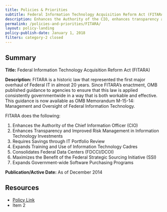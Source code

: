 ```yaml
---
title: Policies & Priorities
subtitle: Federal Information Technology Acquisition Reform Act (FITARA)
description: Enhances the Authority of the CIO, enhances transparency and improved risk management in IT Investments...etc.
permalink: /policies-and-priorities/FITARA/
layout: policy-landing
policy-publish-date: January 1, 2018
filters: category-2 closed
---
```

## Summary

**Title:** Federal Information Technology Acquisition Reform Act (FITARA)

**Description:** FITARA is a historic law that represented the first major overhaul of Federal IT in almost 20 years. Since FITARA’s enactment, OMB published guidance to agencies to ensure that this law is applied consistently governmentwide in a way that is both workable and effective. This guidance is now available as OMB Memorandum M-15-14: Management and Oversight of Federal Information Technology.

FITARA does the following:
1. Enhances the Authority of the Chief Information Officer (CIO)
2. Enhances Transparency and Improved Risk Management in Information Technology Investments
3. Requires Savings through IT Portfolio Review
4. Expands Training and Use of Information Technology Cadres
5. Consolidates Federal Data Centers (FDCCI/DCOI)
6. Maximizes the Benefit of the Federal Strategic Sourcing Initiative (SSI)
7. Expands Government-wide Software Purchasing Programs

**Publication/Active Date:** As of December 2014

## Resources

* [Policy Link](https://www.nist.gov/sites/default/files/documents/2017/05/11/doc2017financialmanagementconference-fitara.pdf)
* Item 2
